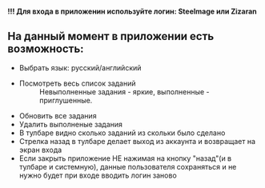 <h4>!!! Для входа в приложенин используйте логин: Steelmage или Zizaran</h4>

<h2>На данный момент в приложении есть возможность:</h2>
<ul>
  <li>Выбрать язык: русский/английский</li>
  <li>
    <dl>
      <dt>Посмотреть весь список заданий </dt>
      <dd>Невыполненные задания - яркие, выполненные - приглушенные.</dd>
    </dl>
  </li>
  <li>Обновить все задания</li>
  <li>Удалить выполненые задания</li>
  <li>В тулбаре видно сколько заданий из скольки было сделано</li>
  <li>Стрелка назад в тулбаре делает выход из аккаунта и возвращает на экран входа</li>
  <li>Если закрыть приложение НЕ нажимая на кнопку "назад"(и в тулбаре и системную), данные пользователя сохраняться и не нужно будет при входе вводить логин заново</li>
</ul>
